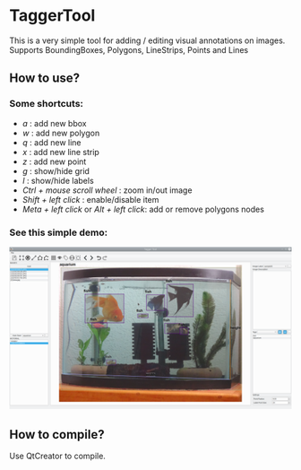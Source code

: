 # TaggerTool 
This is a very simple tool for adding / editing visual annotations on images. Supports BoundingBoxes, Polygons, LineStrips, Points and Lines

## How to use?

### Some shortcuts:
* *a* : add new bbox 
* *w* : add new polygon
* *q* : add new line 
* *x* : add new line strip
* *z* : add new point 
* *g* : show/hide grid 
* *l* : show/hide labels 
* *Ctrl + mouse scroll wheel* : zoom in/out image  
* *Shift + left click* : enable/disable item 
* *Meta + left click* or *Alt + left click*: add or remove polygons nodes

### See this simple demo: 
[![See simple demo](assets/demo01.png)](https://www.youtube.com/watch?v=QozIy9p6gbM)


## How to compile?
Use QtCreator to compile. 



